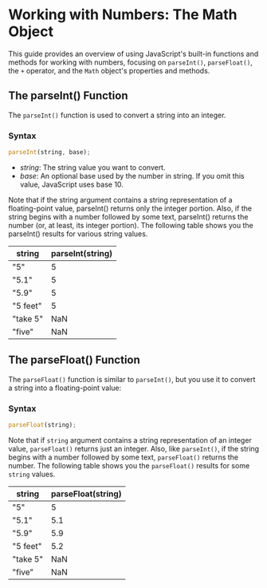 # Working with Numbers: The Math Object

This guide provides an overview of using JavaScript's built-in functions and methods for working with numbers, focusing on `parseInt()`, `parseFloat()`, the `+` operator, and the `Math` object's properties and methods.

## The parseInt() Function

The `parseInt()` function is used to convert a string into an integer.

### Syntax

```javascript
parseInt(string, base);
```

-   _string_: The string value you want to convert.
-   _base_: An optional base used by the number in string. If you omit this value, JavaScript uses base 10.

Note that if the string argument contains a string representation of a floating-point value, parseInt() returns only the integer portion. Also, if the string begins with a number followed by some text, parseInt() returns the number (or, at least, its integer portion). The following table shows you the parseInt() results for various string values.

| string   | parseInt(string) |
| -------- | ---------------- |
| "5"      | 5                |
| "5.1"    | 5                |
| "5.9"    | 5                |
| "5 feet" | 5                |
| "take 5" | NaN              |
| "five"   | NaN              |

## The parseFloat() Function

The `parseFloat()` function is similar to `parseInt()`, but you use it to convert a string into a floating-point value:

### Syntax

```javascript
parseFloat(string);
```

Note that if `string` argument contains a string representation of an integer value, `parseFloat()` returns just an integer. Also, like `parseInt()`, if the string begins with a number followed by some text, `parseFloat()` returns the number. The following table shows you the `parseFloat()` results for some `string` values.

| string   | parseFloat(string) |
| -------- | ------------------ |
| "5"      | 5                  |
| "5.1"    | 5.1                |
| "5.9"    | 5.9                |
| "5 feet" | 5.2                |
| "take 5" | NaN                |
| "five"   | NaN                |
